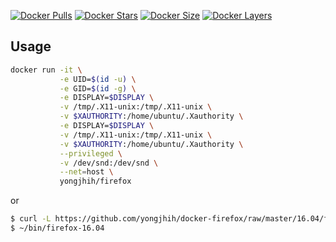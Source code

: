 [![Docker Pulls](https://img.shields.io/docker/pulls/yongjhih/firefox.svg)](https://hub.docker.com/r/yongjhih/firefox/)
[![Docker Stars](https://img.shields.io/docker/stars/yongjhih/firefox.svg)](https://hub.docker.com/r/yongjhih/firefox/)
[![Docker Size](https://img.shields.io/imagelayers/image-size/yongjhih/firefox/16.04.svg)](https://imagelayers.io/?images=yongjhih/firefox:16.04)
[![Docker Layers](https://img.shields.io/imagelayers/layers/yongjhih/firefox/16.04.svg)](https://imagelayers.io/?images=yongjhih/firefox:16.04)

## Usage

```sh
docker run -it \
           -e UID=$(id -u) \
           -e GID=$(id -g) \
           -e DISPLAY=$DISPLAY \
           -v /tmp/.X11-unix:/tmp/.X11-unix \
           -v $XAUTHORITY:/home/ubuntu/.Xauthority \
           -e DISPLAY=$DISPLAY \
           -v /tmp/.X11-unix:/tmp/.X11-unix \
           -v $XAUTHORITY:/home/ubuntu/.Xauthority \
           --privileged \
           -v /dev/snd:/dev/snd \
           --net=host \
           yongjhih/firefox
```

or

```sh
$ curl -L https://github.com/yongjhih/docker-firefox/raw/master/16.04/firefox > ~/bin/firefox && chmod a+x ~/bin/firefox-16.04
$ ~/bin/firefox-16.04
```
